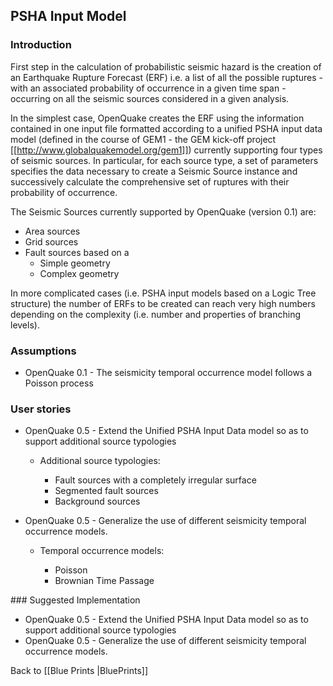 ## PSHA Input Model
### Introduction
First step in the calculation of probabilistic seismic hazard is the creation of an Earthquake Rupture Forecast (ERF) i.e. a list of all the possible ruptures - with an associated probability of occurrence in a given time span - occurring on all the seismic sources considered in a given analysis.  

In the simplest case, OpenQuake creates the ERF using the information contained in one input file formatted according to a unified PSHA input data model (defined in the course of GEM1 - the GEM kick-off project [[http://www.globalquakemodel.org/gem1]]) currently supporting four types of seismic sources. In particular, for each source type, a set of parameters specifies the data necessary to create a Seismic Source instance and successively calculate the comprehensive set of ruptures with their probability of occurrence.

The Seismic Sources currently supported by OpenQuake (version 0.1) are:

* Area sources
* Grid sources
* Fault sources based on a
    * Simple geometry
    * Complex geometry 

In more complicated cases (i.e. PSHA input models based on a Logic Tree structure) the number of ERFs to be created can reach very high numbers depending on the complexity (i.e. number and properties of branching levels). 

### Assumptions

* OpenQuake 0.1 - The seismicity temporal occurrence model follows a Poisson process

### User stories

* OpenQuake 0.5 - Extend the Unified PSHA Input Data model so as to support additional source typologies 
    * Additional source typologies:

        * Fault sources with a completely irregular surface 
        * Segmented fault sources 
        * Background sources

* OpenQuake 0.5 - Generalize the use of different seismicity temporal occurrence models.
    * Temporal occurrence models:

        * Poisson
        * Brownian Time Passage


### Suggested Implementation

* OpenQuake 0.5 - Extend the Unified PSHA Input Data model so as to support additional source typologies 
* OpenQuake 0.5 - Generalize the use of different seismicity temporal occurrence models.

Back to [[Blue Prints |BluePrints]]
